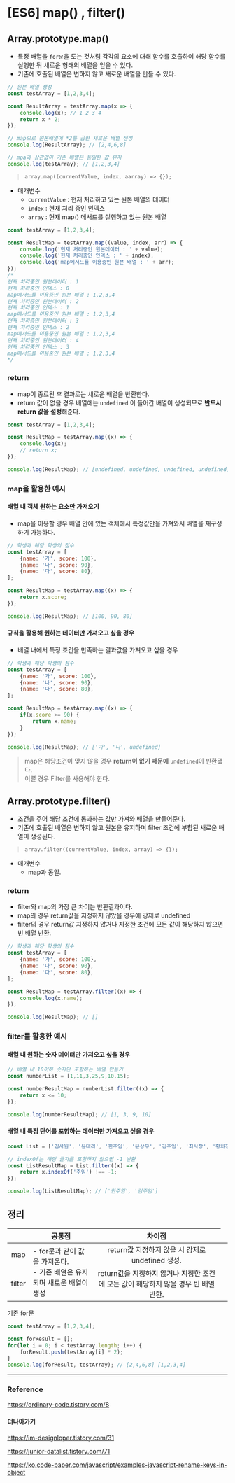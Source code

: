 # [ES6] map() , filter()
## Array.prototype.map()
- 특정 배열을 `for문`을 도는 것처럼 각각의 요소에 대해 함수를 호출하여 해당 함수를 실행한 뒤 새로운 형태의 배열을 얻을 수 있다.
- 기존에 호출된 배열은 변하지 않고 새로운 배열을 만들 수 있다.

``` javascript
// 원본 배열 생성
const testArray = [1,2,3,4];

const ResultArray = testArray.map(x => {
    console.log(x); // 1 2 3 4
    return x * 2;
});

// map으로 원본배열에 *2를 곱한 새로운 배열 생성
console.log(ResultArray); // [2,4,6,8]

// mpa과 상관없이 기존 배열은 동일한 값 유지
console.log(testArray); // [1,2,3,4]
```

> `array.map((currentValue, index, aarray) => {});`
- 매개변수
  - `currentValue` : 현재 처리하고 있는 원본 배열의 데이터
  - `index` : 현재 처리 중인 인덱스
  - `array` : 현재 map() 메서드를 실행하고 있는 원본 배열

``` javascript
const testArray = [1,2,3,4];

const ResultMap = testArray.map((value, index, arr) => {
    console.log('현재 처리중인 원본데이터 : ' + value);
    console.log('현재 처리중인 인덱스 : ' + index);
    console.log('map메서드를 이용중인 원본 배열 : ' + arr);
});
/*
현재 처리중인 원본데이터 : 1
현재 처리중인 인덱스 : 0
map메서드를 이용중인 원본 배열 : 1,2,3,4
현재 처리중인 원본데이터 : 2
현재 처리중인 인덱스 : 1
map메서드를 이용중인 원본 배열 : 1,2,3,4
현재 처리중인 원본데이터 : 3
현재 처리중인 인덱스 : 2
map메서드를 이용중인 원본 배열 : 1,2,3,4
현재 처리중인 원본데이터 : 4
현재 처리중인 인덱스 : 3
map메서드를 이용중인 원본 배열 : 1,2,3,4
*/
```

### return
- map이 종료된 후 결과로는 새로운 배열을 반환한다.
- return 값이 없을 경우 배열에는 `undefined` 이 들어간 배열이 생성되므로 **반드시 return 값을 설정**해준다.

``` javascript
const testArray = [1,2,3,4];

const ResultMap = testArray.map((x) => {
    console.log(x);
    // return x;
});

console.log(ResultMap); // [undefined, undefined, undefined, undefined]
```

### map을 활용한 예시
#### 배열 내 객체 원하는 요소만 가져오기
- map을 이용할 경우 배열 안에 있는 객체에서 특정값만을 가져와서 배열을 재구성하기 가능하다.

``` javascript
// 학생과 해당 학생의 점수
const testArray = [
    {name: '가', score: 100},
    {name: '나', score: 90},
    {name: '다', score: 80},
];

const ResultMap = testArray.map((x) => {
    return x.score;
});

console.log(ResultMap); // [100, 90, 80]
```
#### 규칙을 활용해 원하는 데이터만 가져오고 싶을 경우
- 배열 내에서 특정 조건을 만족하는 결과값을 가져오고 싶을 경우
``` javascript
// 학생과 해당 학생의 점수
const testArray = [
    {name: '가', score: 100},
    {name: '나', score: 90},
    {name: '다', score: 80},
];

const ResultMap = testArray.map((x) => {
    if(x.score >= 90) {
        return x.name;
    }
});

console.log(ResultMap); // ['가', '나', undefined]
```

> map은 해당조건이 맞지 않을 경우 **return이 없기 때문에** `undefined`이 반환됐다.<br/>
> 이렬 경우 Filter를 사용해야 한다.


## Array.prototype.filter()
- 조건을 주어 해당 조건에 통과하는 값만 가져와 배열을 만들어준다.
- 기존에 호출된 배열은 변하지 않고 원본을 유지하며 filter 조건에 부합된 새로운 배열이 생성된다.

> `array.filter((currentValue, index, array) => {});`
- 매개변수
  - map과 동일.

### return
- filter와 map의 가장 큰 차이는 반환결과이다.
- map의 경우 return값을 지정하지 않았을 경우에 강제로 undefined
- filter의 경우 return값 지정하지 않거나 지정한 조건에 모든 값이 해당하지 않으면 빈 배열 반환.

``` javascript
// 학생과 해당 학생의 점수
const testArray = [
    {name: '가', score: 100},
    {name: '나', score: 90},
    {name: '다', score: 80},
];

const ResultMap = testArray.filter((x) => {
    console.log(x.name);
});

console.log(ResultMap); // []
```
### filter를 활용한 예시
#### 배열 내 원하는 숫자 데이터만 가져오고 싶을 경우
``` javascript
// 배열 내 10이하 숫자만 포함하는 배열 만들기
const numberList = [1,11,3,25,9,10,15];

const numberResultMap = numberList.filter((x) => {
    return x <= 10;
});

console.log(numberResultMap); // [1, 3, 9, 10]
```
#### 배열 내 특정 단어를 포함하는 데이터만 가져오고 싶을 경우
``` javascript
const List = ['김사원', '윤대리', '한주임', '윤상무', '김주임', '최사장', '황차장', '김과장'];

// indexOf는 해당 글자를 포함하지 않으면 -1 반환
const ListResultMap = List.filter((x) => {
    return x.indexOf('주임') !== -1;
});

console.log(ListResultMap); // ['한주임', '김주임']
```

## 정리

||공통점|차이점|
|:---:|:---:|:---:|
|map<td rowspan="2">- for문과 같이 값을 가져온다.<br>- 기존 배열은 유지되며 새로운 배열이 생성</td>|return값 지정하지 않을 시 강제로 undefined 생성.
|filter|return값을 지정하지 않거나 지정한 조건에 모든 값이 해당하지 않을 경우 빈 배열 반환.|

기존 for문
``` javascript
const testArray = [1,2,3,4];

const forResult = [];
for(let i = 0; i < testArray.length; i++) {
    forResult.push(testArray[i] * 2);
}
console.log(forResult, testArray); // [2,4,6,8] [1,2,3,4]
```

---

### Reference
https://ordinary-code.tistory.com/8
#### 더나아가기
https://im-designloper.tistory.com/31


https://junior-datalist.tistory.com/71

https://ko.code-paper.com/javascript/examples-javascript-rename-keys-in-object